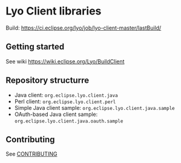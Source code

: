 # Lyo Client libraries

Build: https://ci.eclipse.org/lyo/job/lyo-client-master/lastBuild/

## Getting started

See wiki https://wiki.eclipse.org/Lyo/BuildClient

## Repository structurre

* Java client: `org.eclipse.lyo.client.java`
* Perl client: `org.eclipse.lyo.client.perl`
* Simple Java client sample: `org.eclipse.lyo.client.java.sample`
* OAuth-based Java client sample: `org.eclipse.lyo.client.java.oauth.sample`

## Contributing

See [CONTRIBUTING](CONTRIBUTING)
